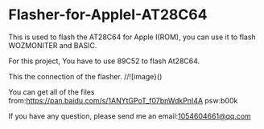 # Flasher-for-AppleI-AT28C64

This is used to flash the AT28C64 for Apple I(ROM), you can use it to flash WOZMONITER and BASIC.

For this project, You have to use 89C52 to flash At28C64.


This the connection of the flasher.
//![image}()

You can get all of the files from:https://pan.baidu.com/s/1ANYtGPoT_f07bnWdkPnI4A psw:b00k

If you have any question, please send me an email:1054604661@qq.com
